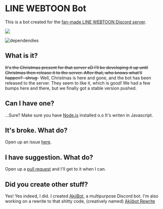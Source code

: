 # LINE WEBTOON Bot
This is a bot created for the [fan-made LINE WEBTOON Discord server](https://discord.gg/bQSYxqF).

[<img src="https://canary.discordapp.com/api/guilds/382585019300053013/widget.png?style=banner2">](https://discord.gg/bQSYxqF)

![dependendies](https://david-dm.org/jennasisis/lwbot.svg)

## What is it?
~~It's the Christmas present for that server xD I'll be developing it up until Christmas then release it to the server. After that, who knows what'll happen? -shrug-~~ Well, Christmas is here and gone, and the bot has been released to the server. They seem to like it, which is good! We had a few bumps here and there, but we finally got a stable version pushed.

## Can I have one?
...Sure? Make sure you have [Node.js](http://node.js.org/) installed o.o It's writen in Javascript.

## It's broke. What do?
Open up an issue [here](http://github.com/jennasisis/lwbot/issues).

## I have suggestion. What do?
Open up a [pull request](http://github.com/jennasisis/lwbot/pulls) and I'll get to it when I can.

## Did you create other stuff?
Yes! Yes indeed, I did. I created [AkiiBot](http://github.com/jennasisis/AkiiBot), a multipurpose Discord bot. I'm also working on a rewrite to that shitty code, (creatively named) [Akiibot Rewrite](http://github.com/jennasisis/akiibot-rewrite)
